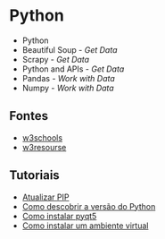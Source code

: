 # Python

- Python
- Beautiful Soup - _Get Data_
- Scrapy - _Get Data_
- Python and APIs - _Get Data_
- Pandas - _Work with Data_
- Numpy - _Work with Data_

## Fontes
- [w3schools](https://www.w3schools.com/python/)
- [w3resourse](https://www.w3resource.com/index.php)

## Tutoriais
- [Atualizar PIP](https://github.com/andrenevares/andrenevares/blob/master/python/tuts/atualizar_pip.md)
- [Como descobrir a versão do Python](https://github.com/andrenevares/andrenevares/blob/master/python/tuts/como-saber-a-vers%C3%A3o-do-python-via-prompt.md)
- [Como instalar pyqt5](https://github.com/andrenevares/andrenevares/blob/master/python/tuts/installpyqt5.md)
- [Como instalar um ambiente virtual](https://github.com/andrenevares/andrenevares/blob/master/python/tuts/criando_um_vitual_env.md)
